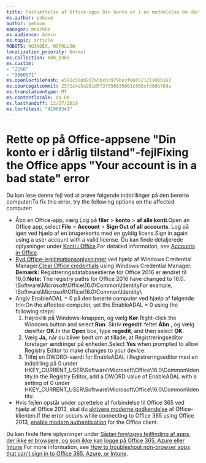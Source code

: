 ```yaml
---
title: Fastsættelse af Office-apps Din konto er i en meddelelse om dårlig tilstand
ms.author: pebaum
author: pebaum
manager: mnirkhe
ms.audience: Admin
ms.topic: article
ROBOTS: NOINDEX, NOFOLLOW
localization_priority: Normal
ms.collection: Adm_O365
ms.custom:
- "2558"
- "9000571"
ms.openlocfilehash: e591c56dd207a5bcb3979be3f66052121100b162
ms.sourcegitcommit: 2572c4e5a981d5f3f556835061c568cfd08b78da
ms.translationtype: MT
ms.contentlocale: da-DK
ms.lasthandoff: 12/27/2019
ms.locfileid: "41969341"
---
```

# <a name="fixing-the-office-apps-your-account-is-in-a-bad-state-error"></a><span data-ttu-id="c4912-102">Rette op på Office-appsene "Din konto er i dårlig tilstand"-fejl</span><span class="sxs-lookup"><span data-stu-id="c4912-102">Fixing the Office apps "Your account is in a bad state" error</span></span>

<span data-ttu-id="c4912-103">Du kan løse denne fejl ved at prøve følgende indstillinger på den berørte computer:</span><span class="sxs-lookup"><span data-stu-id="c4912-103">To fix this error, try the following options on the affected computer:</span></span>

- <span data-ttu-id="c4912-104">Åbn en Office-app, vælg Log på **filer** > **konto** > **af alle konti**.</span><span class="sxs-lookup"><span data-stu-id="c4912-104">Open an Office app, select **File** > **Account** > **Sign Out of all accounts**.</span></span> <span data-ttu-id="c4912-105">Log på igen ved hjælp af en brugerkonto med en gyldig licens.</span><span class="sxs-lookup"><span data-stu-id="c4912-105">Sign in again using a user account with a valid license.</span></span> <span data-ttu-id="c4912-106">Du kan finde detaljerede oplysninger under [Konti i Office](https://support.office.com/article/accounts-in-office-628ea040-f265-49de-b986-be09c3ebf8a9).</span><span class="sxs-lookup"><span data-stu-id="c4912-106">For detailed information, see [Accounts in Office](https://support.office.com/article/accounts-in-office-628ea040-f265-49de-b986-be09c3ebf8a9).</span></span>
- <span data-ttu-id="c4912-107">[Ryd Office-legitimationsoplysninger](https://docs.microsoft.com/office/troubleshoot/error-messages/another-account-already-signed-in#step-3-clear-cached-credentials-on-the-computer) ved hjælp af Windows Credential Manager.</span><span class="sxs-lookup"><span data-stu-id="c4912-107">[Clear Office credentials](https://docs.microsoft.com/office/troubleshoot/error-messages/another-account-already-signed-in#step-3-clear-cached-credentials-on-the-computer) using Windows Credential Manager.</span></span><br>
  <span data-ttu-id="c4912-108">**Bemærk:** Registreringsdatabasestierne for Office 2016 er ændret til 16,0.</span><span class="sxs-lookup"><span data-stu-id="c4912-108">**Note:** The registry paths for Office 2016 have changed to 16.0.</span></span> <span data-ttu-id="c4912-109">\Software\Microsoft\Office\16.0\Common\Identity</span><span class="sxs-lookup"><span data-stu-id="c4912-109">For example, \Software\Microsoft\Office\16.0\Common\Identity</span></span>\
- <span data-ttu-id="c4912-110">Angiv EnableADAL = 0 på den berørte computer ved hjælp af følgende trin:</span><span class="sxs-lookup"><span data-stu-id="c4912-110">On the affected computer, set the EnableADAL = 0 using the following steps:</span></span>  
     1. <span data-ttu-id="c4912-111">Højreklik på Windows-knappen, og vælg **Kør**.</span><span class="sxs-lookup"><span data-stu-id="c4912-111">Right-click the Windows button and select **Run**.</span></span> <span data-ttu-id="c4912-112">Skriv **regedit**i feltet **Åbn** , og vælg derefter **OK**.</span><span class="sxs-lookup"><span data-stu-id="c4912-112">In the **Open** box, type **regedit**, and then select **OK**.</span></span>
     2. <span data-ttu-id="c4912-113">Vælg **Ja,** når du bliver bedt om at tillade, at Registreringseditor foretager ændringer på enheden.</span><span class="sxs-lookup"><span data-stu-id="c4912-113">Select **Yes** when prompted to allow Registry Editor to make changes to your device.</span></span>
    3. <span data-ttu-id="c4912-114">Tilføj en DWORD-værdi for EnableADAL i Registreringseditor med en indstilling på 0 under HKEY_CURRENT_USER\Software\Microsoft\Office\16.0\Common\Identity.</span><span class="sxs-lookup"><span data-stu-id="c4912-114">In the Registry Editor, add a DWORD value of EnableADAL with a setting of 0 under HKEY_CURRENT_USER\Software\Microsoft\Office\16.0\Common\Identity.</span></span>
- <span data-ttu-id="c4912-115">Hvis fejlen opstår under oprettelse af forbindelse til Office 365 ved hjælp af Office 2013, skal du [aktivere moderne godkendelse](https://docs.microsoft.com/office365/admin/security-and-compliance/enable-modern-authentication) af Office-klienten.</span><span class="sxs-lookup"><span data-stu-id="c4912-115">If the error occurs while connecting to Office 365 using Office 2013, [enable modern authentication](https://docs.microsoft.com/office365/admin/security-and-compliance/enable-modern-authentication) for the Office client.</span></span>

<span data-ttu-id="c4912-116">Du kan finde flere oplysninger under [Sådan foretages fejlfinding af apps, der ikke er browsere, og som ikke kan logge på Office 365, Azure eller Intune](https://support.office.com/article/how-to-troubleshoot-non-browser-apps-that-can-t-sign-in-to-office-365-azure-or-intune-3ba1b268-66f6-462c-b0e5-070f5c2603c1).</span><span class="sxs-lookup"><span data-stu-id="c4912-116">For more information, see [How to troubleshoot non-browser apps that can't sign in to Office 365, Azure, or Intune](https://support.office.com/article/how-to-troubleshoot-non-browser-apps-that-can-t-sign-in-to-office-365-azure-or-intune-3ba1b268-66f6-462c-b0e5-070f5c2603c1).</span></span>

